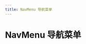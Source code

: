```yaml
---
title: NavMenu 导航菜单
---
```

# NavMenu 导航菜单

<ClientOnly>
  <nav-menu-demo></nav-menu-demo>
</ClientOnly>


